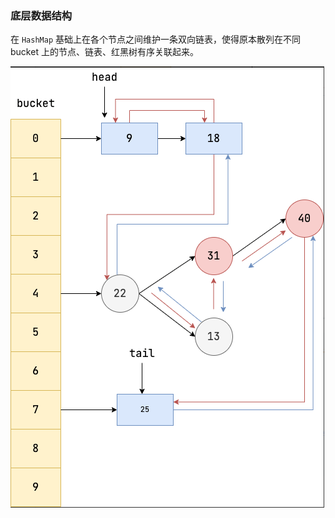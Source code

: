 

### 底层数据结构

在 `HashMap` 基础上在各个节点之间维护一条双向链表，使得原本散列在不同 bucket 上的节点、链表、红黑树有序关联起来。

![image-20240828174627711](images/image-20240828174627711.png)